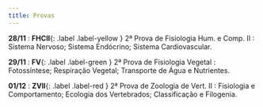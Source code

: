 ```yaml
---
title: Provas
---
```


**28/11**
: **FHCII**{: .label .label-yellow } 2ª Prova de Fisiologia Hum. e Comp. II
  : Sistema Nervoso; Sistema Endócrino; Sistema Cardiovascular.

**29/11**
: **FV**{: .label .label-green } 2ª Prova de Fisiologia Vegetal
  : Fotossíntese; Respiração Vegetal; Transporte de Água e Nutrientes.

**01/12**
: **ZVII**{: .label .label-red } 2ª Prova de Zoologia de Vert. II
  : Fisiologia e Comportamento; Ecologia dos Vertebrados; Classificação e Filogenia.
